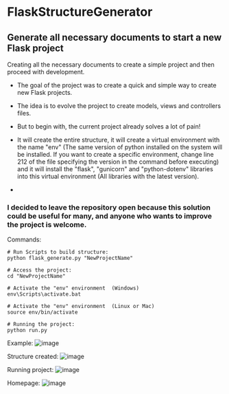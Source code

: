 # FlaskStructureGenerator

## Generate all necessary documents to start a new Flask project
Creating all the necessary documents to create a simple project and then proceed with development.

- The goal of the project was to create a quick and simple way to create new Flask projects.

- The idea is to evolve the project to create models, views and controllers files.

- But to begin with, the current project already solves a lot of pain! 

- It will create the entire structure, it will create a virtual environment with the name "env" (The same version of python installed on the system will be installed. If you want to create a specific environment, change line 212 of the file specifying the version in the command before executing) and it will install the "flask", "gunicorn" and "python-dotenv" libraries into this virtual environment (All libraries with the latest version).
- 
### I decided to leave the repository open because this solution could be useful for many, and anyone who wants to improve the project is welcome.

Commands:
```
# Run Scripts to build structure:
python flask_generate.py "NewProjectName"

# Access the project:
cd "NewProjectName"

# Activate the "env" environment  (Windows)
env\Scripts\activate.bat

# Activate the "env" environment  (Linux or Mac)
source env/bin/activate

# Running the project:
python run.py
```
Example:
![image](https://github.com/user-attachments/assets/13c1b463-c887-43cc-acdf-ad494b18da18)

Structure created:
![image](https://github.com/user-attachments/assets/101ecff8-4d8d-4bcb-b923-9dfb15c56984)

Running project:
![image](https://github.com/user-attachments/assets/d3cb89d0-2803-49ca-beb8-20887762d45f)

Homepage:
![image](https://github.com/user-attachments/assets/02c1c6a8-91eb-43b2-b992-812c6becff31)

